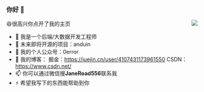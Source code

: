 ### 你好 👋



<img align="right" src="https://github-readme-stats.vercel.app/api?username=JaneRoad&show_icons=true&icon_color=CE1D2D&text_color=718096&bg_color=ffffff&hide_title=true" />


😄很高兴你点开了我的主页

- 🔭 我是一个后端/大数据开发工程师
- 🌱 未来即将开源的项目：anduin
- 👯 我的个人公众号：0error
- 💭 我的博客：
掘金：https://juejin.cn/user/4107431173961550
CSDN：https://www.csdn.net/
- 📫 你可以通过微信搜**JaneRoad556**联系我
- ⚡ 希望我写下的东西能帮助到你
